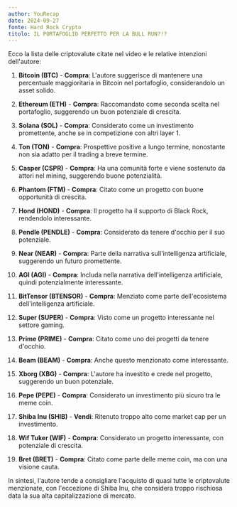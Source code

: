```yaml
---
author: YouRecap
date: 2024-09-27
fonte: Hard Rock Crypto
titolo: IL PORTAFOGLIO PERFETTO PER LA BULL RUN?!?
---
```


Ecco la lista delle criptovalute citate nel video e le relative intenzioni dell'autore:

1. **Bitcoin (BTC)** - **Compra**: L'autore suggerisce di mantenere una percentuale maggioritaria in Bitcoin nel portafoglio, considerandolo un asset solido.
  
2. **Ethereum (ETH)** - **Compra**: Raccomandato come seconda scelta nel portafoglio, suggerendo un buon potenziale di crescita.

3. **Solana (SOL)** - **Compra**: Considerato come un investimento promettente, anche se in competizione con altri layer 1.

4. **Ton (TON)** - **Compra**: Prospettive positive a lungo termine, nonostante non sia adatto per il trading a breve termine.

5. **Casper (CSPR)** - **Compra**: Ha una comunità forte e viene sostenuto da attori nel mining, suggerendo buone potenzialità.

6. **Phantom (FTM)** - **Compra**: Citato come un progetto con buone opportunità di crescita.

7. **Hond (HOND)** - **Compra**: Il progetto ha il supporto di Black Rock, rendendolo interessante.

8. **Pendle (PENDLE)** - **Compra**: Considerato da tenere d'occhio per il suo potenziale.

9. **Near (NEAR)** - **Compra**: Parte della narrativa sull'intelligenza artificiale, suggerendo un futuro promettente.

10. **AGI (AGI)** - **Compra**: Includa nella narrativa dell'intelligenza artificiale, quindi potenzialmente interessante.

11. **BitTensor (BTENSOR)** - **Compra**: Menziato come parte dell'ecosistema dell'intelligenza artificiale.

12. **Super (SUPER)** - **Compra**: Visto come un progetto interessante nel settore gaming.

13. **Prime (PRIME)** - **Compra**: Citato come uno dei progetti da tenere d'occhio.

14. **Beam (BEAM)** - **Compra**: Anche questo menzionato come interessante.

15. **Xborg (XBG)** - **Compra**: L'autore ha investito e crede nel progetto, suggerendo un buon potenziale.

16. **Pepe (PEPE)** - **Compra**: Considerato un investimento più sicuro tra le meme coin.

17. **Shiba Inu (SHIB)** - **Vendi**: Ritenuto troppo alto come market cap per un investimento.

18. **Wif Tuker (WIF)** - **Compra**: Considerato un progetto interessante, con potenziale di crescita.

19. **Bret (BRET)** - **Compra**: Citato come parte delle meme coin, ma con una visione cauta.

In sintesi, l'autore tende a consigliare l'acquisto di quasi tutte le criptovalute menzionate, con l'eccezione di Shiba Inu, che considera troppo rischiosa data la sua alta capitalizzazione di mercato.
